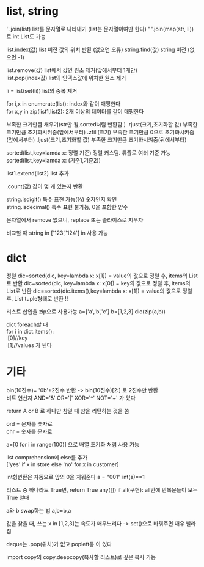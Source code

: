 # list, string

''.join(list) list를 문자열로 나타내기 (list는 문자열이여만 한다)
"".join(map(str, li)) 로 int List도 가능

list.index(값) list 버전 값의 위치 반환 (없으면 오류)
string.find(값) string 버전 (없으면 -1)

list.remove(값) list에서 값인 원소 제거(앞에서부터 1개만)  
list.pop(index값) list의 인덱스값에 위치한 원소 제거

li = list(set(li)) list의 중복 제거

for i,x in enumerate(list): index와 같이 매핑한다  
for x,y in zip(list1,list2): 2개 이상의 데이터를 같이 매핑한다

부족한 크기만큼 채우기(str만 됨,sorted처럼 반환함 )
.rjust(크기,초기화할 값) 부족한 크기만큼 초기화시켜줌(앞에서부터)
.zfill(크기) 부족한 크기만큼 0으로 초기화시켜줌 (앞에서부터)
.ljust(크기,초기화할 값) 부족한 크기만큼 초기화시켜줌(뒤에서부터)

sorted(list,key=lamda x: 정렬 기준) 정렬 커스텀. 튜플로 여러 기준 가능  
sorted(list,key=lamda x: (기준1,기준2))

list1.extend(list2) list 추가

.count(값) 값이 몇 개 있는지 반환

string.isdigit() 특수 표현 가능(⅔) 숫자인지 확인  
string.isdecimal() 특수 표현 불가능, 0을 포함한 양수

문자열에서 remove 없으니, replace 또는 슬라이스로 지우자

비교할 때 string in ['123','124'] in 사용 가능

# dict

정렬
dic=sorted(dic, key=lambda x: x[1]) = value의 값으로 정렬 후, items의 List로 반환
dic=sorted(dic, key=lambda x: x[0]) = key의 값으로 정렬 후, items의 List로 반환
dic=sorted(dic.items(),key=lambda x: x[1]) = value의 값으로 정렬 후, List tuple형태로 반환 !!

리스트 삽입을 zip으로 사용가능
a=['a','b','c']
b=[1,2,3]
dic(zip(a,b))

dict foreach할 때  
for i in dict.items():  
i[0]//key  
i[1]//values 가 된다

# 기타

bin(10진수)= '0b'+2진수 반환 -> bin(10진수)[2:] 로 2진수만 반환  
비트 연산자 AND='&' OR='|' XOR='^' NOT='~' 가 있다

return A or B 로 하나만 참일 때 참을 리턴하는 것을 씀

ord = 문자를 숫자로  
chr = 숫자를 문자로

a=[0 for i in range(100)] 으로 배열 초기화 처럼 사용 가능

list comprehension에 else를 추가  
['yes' if x in store else 'no' for x in customer]

int형변환은 자동으로 앞의 0을 지워준다
a = "001" int(a)==1

리스트 중 하나라도 True면, return True
any([])
if all(구현): all안에 반복문들이 모두 True 일때

a와 b swap하는 법
a,b=b,a

값을 찾을 때, 쓰는 x in [1,2,3]는 속도가 매우느리다
-> set()으로 바꿔주면 매우 빨라짐

deque는 .pop(위치)가 없고 popleft등 이 있다

import copy의 copy.deepcopy(복사할 리스트)로 깊은 복사 가능
